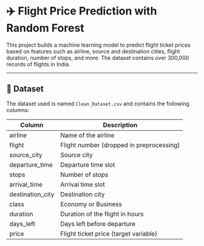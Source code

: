 # ✈️ Flight Price Prediction with Random Forest

This project builds a machine learning model to predict flight ticket prices based on features such as airline, 
source and destination cities, flight duration, number of stops, and more. The dataset contains over 300,000 records of flights in India.

---

## 📁 Dataset

The dataset used is named `Clean_Dataset.csv` and contains the following columns:

| Column             | Description                              |
|--------------------|------------------------------------------|
| airline            | Name of the airline                      |
| flight             | Flight number (dropped in preprocessing) |
| source_city        | Source city                              |
| departure_time     | Departure time slot                      |
| stops              | Number of stops                          |
| arrival_time       | Arrival time slot                        |
| destination_city   | Destination city                         |
| class              | Economy or Business                      |
| duration           | Duration of the flight in hours          |
| days_left          | Days left before departure               |
| price              | Flight ticket price (target variable)    |


